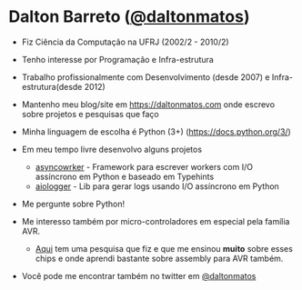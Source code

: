 # Dalton Barreto ([@daltonmatos](https://github.com/daltonmatos))


- Fiz Ciência da Computação na UFRJ (2002/2 - 2010/2)
- Tenho interesse por Programação e Infra-estrutura
- Trabalho profissionalmente com Desenvolvimento (desde 2007) e Infra-estrutura(desde 2012)
- Mantenho meu blog/site em https://daltonmatos.com onde escrevo sobre projetos e pesquisas que faço

- Minha linguagem de escolha é Python (3+) (https://docs.python.org/3/)

- Em meu tempo livre desenvolvo alguns projetos
  - [asyncowrker](https://github.com/b2wdigital/async-worker) - Framework para escrever workers com I/O assíncrono em Python e baseado em Typehints
  - [aiologger](https://github.com/b2wdigital/aiologger) - Lib para gerar logs usando I/O assíncrono em Python

- Me pergunte sobre Python!
- Me interesso também por micro-controladores em especial pela família AVR.
  - [Aqui](https://daltonmatos.com/avr/) tem uma pesquisa que fiz e que me ensinou **muito** sobre esses chips e onde aprendi bastante sobre assembly para AVR também.
- Você pode me encontrar também no twitter em [@daltonmatos](https://twitter.com/daltonmatos)
